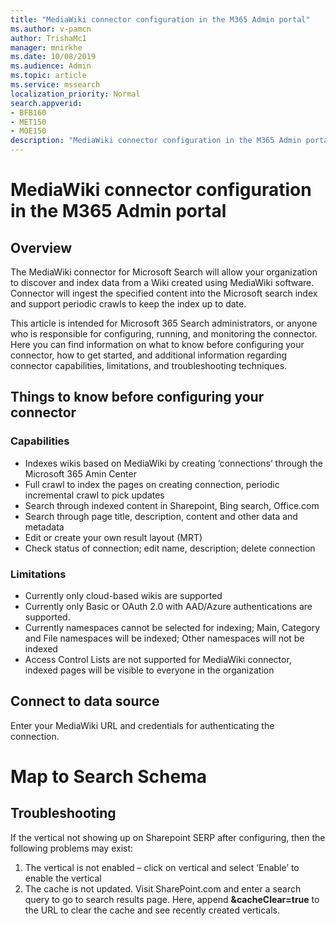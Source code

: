 ```yaml
---
title: "MediaWiki connector configuration in the M365 Admin portal"
ms.author: v-pamcn
author: TrishaMc1
manager: mnirkhe
ms.date: 10/08/2019
ms.audience: Admin
ms.topic: article
ms.service: mssearch
localization_priority: Normal
search.appverid:
- BFB160
- MET150
- MOE150
description: "MediaWiki connector configuration in the M365 Admin portal."
---
```


# MediaWiki connector configuration in the M365 Admin portal

## Overview
The MediaWiki connector for Microsoft Search will allow your organization to discover and index data from a Wiki created using MediaWiki software. Connector will ingest the specified content into the Microsoft search index and support periodic crawls to keep the index up to date. 
 
This article is intended for Microsoft 365 Search administrators, or anyone who is responsible for configuring, running, and monitoring the connector. Here you can find information on what to know before configuring your connector, how to get started, and additional information regarding connector capabilities, limitations, and troubleshooting techniques.

## Things to know before configuring your connector

### Capabilities 
* Indexes wikis based on MediaWiki by creating ‘connections’ through the Microsoft 365 Amin Center 
* Full crawl to index the pages on creating connection, periodic incremental crawl to pick updates 
* Search through indexed content in Sharepoint, Bing search, Office.com 
* Search through page title, description, content and other data and metadata 
* Edit or create your own result layout (MRT) 
* Check status of connection; edit name, description; delete connection 

### Limitations  
* Currently only cloud-based wikis are supported 
* Currently only Basic or OAuth 2.0 with AAD/Azure authentications are supported. 
* Currently namespaces cannot be selected for indexing; Main, Category and File namespaces will be indexed; Other namespaces will not be indexed 
* Access Control Lists are not supported for MediaWiki connector, indexed pages will be visible to everyone in the organization 

## Connect to data source
Enter your MediaWiki URL and credentials for authenticating the connection.

# Map to Search Schema


## Troubleshooting 
If the vertical not showing up on Sharepoint SERP after configuring, then the following problems may exist:
1. The vertical is not enabled – click on vertical and select ‘Enable’ to enable the vertical 
2. The cache is not updated. Visit SharePoint.com and enter a search query to go to search results page. Here, append **&cacheClear=true** to the URL to clear the cache and see recently created verticals.